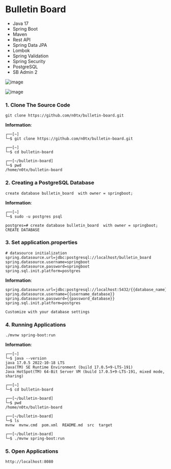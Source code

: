 # Bulletin Board

- Java 17
- Spring Boot
- Maven
- Rest API
- Spring Data JPA
- Lombok
- Spring Validation
- Spring Security
- PostgreSQL
- SB Admin 2


![image](https://github.com/user-attachments/assets/9e17bdc3-ef07-4821-945b-2d056be1b1f0)


![image](https://github.com/user-attachments/assets/3e1b777d-7989-464d-bfa0-64b18713cdf9)



### 1. **Clone The Source Code**

```
git clone https://github.com/n0tx/bulletin-board.git
```

**Information**:

```                       
┌──[~]
└─$ git clone https://github.com/n0tx/bulletin-board.git

┌──[~]
└─$ cd bulletin-board 

┌──[~/bulletin-board]
└─$ pwd
/home/n0tx/bulletin-board
```

### 2. **Creating a PostgreSQL Database**

```
create database bulletin_board  with owner = springboot;
```

**Information**:

```                       
┌──[~]
└─$ sudo -u postgres psql 

postgres=# create database bulletin_board  with owner = springboot;
CREATE DATABASE
```

### 3. **Set application.properties**
```
# datasource initialization
spring.datasource.url=jdbc:postgresql://localhost/bulletin_board
spring.datasource.username=springboot
spring.datasource.password=springboot
spring.sql.init.platform=postgres
```

**Information**:

```
spring.datasource.url=jdbc:postgresql://localhost:5432/{{database_name}}
spring.datasource.username={{username_database}}
spring.datasource.password={{password_database}}
spring.sql.init.platform=postgres

Customize with your database settings
```

### 4. **Running Applications**

```
./mvnw spring-boot:run
```

**Information**:

```
┌──[~]
└─$ java --version
java 17.0.5 2022-10-18 LTS
Java(TM) SE Runtime Environment (build 17.0.5+9-LTS-191)
Java HotSpot(TM) 64-Bit Server VM (build 17.0.5+9-LTS-191, mixed mode, sharing)

┌──[~]
└─$ cd bulletin-board 

┌──[~/bulletin-board]
└─$ pwd
/home/n0tx/bulletin-board

┌──[~/bulletin-board]
└─$ ls
mvnw  mvnw.cmd  pom.xml  README.md  src  target

┌──[~/bulletin-board]
└─$ ./mvnw spring-boot:run

```

### 5. **Open Applications**

```
http://localhost:8080
```
